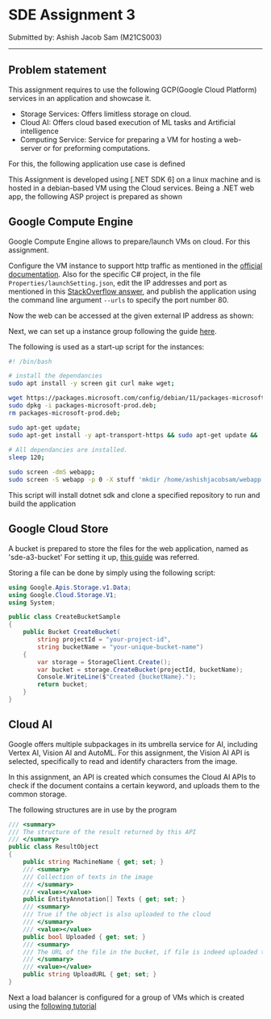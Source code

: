 # SDE Assignment 3

Submitted by: Ashish Jacob Sam (M21CS003)

---

## Problem statement

This assignment requires to use the following GCP(Google Cloud Platform) services in an application and showcase it.
- Storage Services: Offers limitless storage on cloud. 
- Cloud AI: Offers cloud based execution of ML tasks and Artificial intelligence
- Computing Service: Service for preparing a VM for hosting a web-server or for preforming computations.

For this, the following application use case is defined


This Assignment is developed using [.NET SDK 6] on a linux machine and is hosted in a debian-based VM using the Cloud services. Being a .NET web app, the following ASP project is prepared as shown

## Google Compute Engine

Google Compute Engine allows to prepare/launch VMs on cloud. For this assignment.

Configure the VM instance to support http traffic as mentioned in the [official documentation](https://cloud.google.com/vpc/docs/firewalls). Also for the specific C# project, in the file `Properties/launchSetting.json`, edit the IP addresses and port as mentioned in this [StackOverflow answer](https://stackoverflow.com/a/65381082/6488350), and publish the application using the command line argument `--urls` to specify the port number 80.

Now the web can be accessed at the given external IP address as shown:

Next, we can set up a instance group following the guide [here](https://cloud.google.com/compute/docs/tutorials/high-availability-load-balancing).

The following is used as a start-up script for the instances:

```bash
#! /bin/bash

# install the dependancies
sudo apt install -y screen git curl make wget;

wget https://packages.microsoft.com/config/debian/11/packages-microsoft-prod.deb -O packages-microsoft-prod.deb;
sudo dpkg -i packages-microsoft-prod.deb;
rm packages-microsoft-prod.deb;

sudo apt-get update;
sudo apt-get install -y apt-transport-https && sudo apt-get update &&  sudo apt-get install -y dotnet-sdk-6.0;
  
# All dependancies are installed.
sleep 120;

sudo screen -dmS webapp;
sudo screen -S webapp -p 0 -X stuff 'mkdir /home/ashishjacobsam/webapp;\n git clone https://AzuxirenLeadGuy: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@github.com/AzuxirenLeadGuy/SDE-assignments.git /home/ashishjacobsam/webapp > /home/ashishjacobsam/log.txt 2> /home/ashishjacobsam/errors.txt;\n dotnet build /home/ashishjacobsam/webapp/SDE_A3_M21CS003/SDE_A3_M21CS003.csproj;\n make -C /home/ashishjacobsam/webapp/SDE_A3_M21CS003/;\n make run -C /home/ashishjacobsam/webapp/SDE_A3_M21CS003/; \n';

```

This script will install dotnet sdk and clone a specified repository to run and build the application

## Google Cloud Store

A bucket is prepared to store the files for the web application, named as 'sde-a3-bucket' For setting it up, [this guide](https://cloud.google.com/storage/docs/reference/libraries) was referred.

Storing a file can be done by simply using the following script:

```csharp
using Google.Apis.Storage.v1.Data;
using Google.Cloud.Storage.V1;
using System;

public class CreateBucketSample
{
    public Bucket CreateBucket(
        string projectId = "your-project-id",
        string bucketName = "your-unique-bucket-name")
    {
        var storage = StorageClient.Create();
        var bucket = storage.CreateBucket(projectId, bucketName);
        Console.WriteLine($"Created {bucketName}.");
        return bucket;
    }
}
```

## Cloud AI

Google offers multiple subpackages in its umbrella service for AI, including Vertex AI, Vision AI and AutoML. For this assignment, the Vision AI API is selected, specifically to read and identify characters from the image. 

In this assignment, an API is created which consumes the Cloud AI APIs to check if the document contains a certain keyword, and uploads them to the common storage.

The following structures are in use by the program

```csharp
/// <summary>
/// The structure of the result returned by this API
/// </summary>
public class ResultObject
{
    public string MachineName { get; set; }
    /// <summary>
    /// Collection of texts in the image
    /// </summary>
    /// <value></value>
    public EntityAnnotation[] Texts { get; set; }
    /// <summary>
    /// True if the object is also uploaded to the cloud
    /// </summary>
    /// <value></value>
    public bool Uploaded { get; set; }
    /// <summary>
    /// The URL of the file in the bucket, if file is indeed uploaded to the bucket
    /// </summary>
    /// <value></value>
    public string UploadURL { get; set; }
}
```

Next a load balancer is configured for a group of VMs which is created using the [following tutorial](https://cloud.google.com/compute/docs/tutorials/high-availability-load-balancing#create_a_regional_managed_instance_group)

